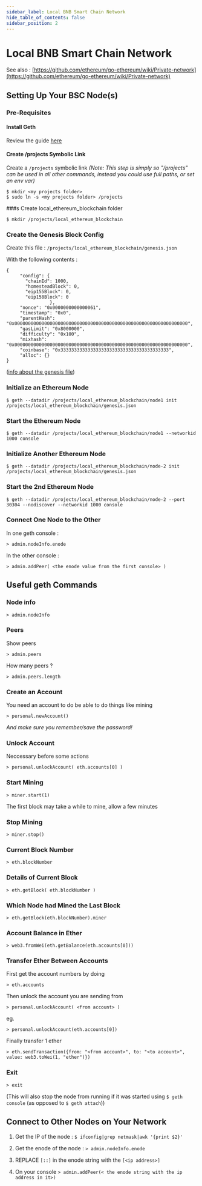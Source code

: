 ```yaml
---
sidebar_label: Local BNB Smart Chain Network
hide_table_of_contents: false
sidebar_position: 2
---
```


# Local BNB Smart Chain Network

See also : [https://github.com/ethereum/go-ethereum/wiki/Private-network](https://github.com/ethereum/go-ethereum/wiki/Private-network)


## Setting Up Your BSC Node(s)

### Pre-Requisites
#### Install Geth

Review the guide [here](validator/fullnode.md)

#### Create /projects Symbolic Link 

Create a `/projects` symbolic link
*(Note:  This step is simply so "/projects" can be used in all other commands, instead you could use full paths, or set an env var)*

```
$ mkdir <my projects folder>
$ sudo ln -s <my projects folder> /projects
```

###s Create local\_ethereum\_blockchain folder

```
$ mkdir /projects/local_ethereum_blockchain
```

### Create the Genesis Block Config

Create this file :  `/projects/local_ethereum_blockchain/genesis.json`

With the following contents :

```
{
     "config": {
       "chainId": 1000,
       "homesteadBlock": 0,
       "eip155Block": 0,
       "eip158Block": 0
                },
     "nonce": "0x0000000000000061",
     "timestamp": "0x0",
     "parentHash": "0x0000000000000000000000000000000000000000000000000000000000000000",
     "gasLimit": "0x8000000",
     "difficulty": "0x100",
     "mixhash": "0x0000000000000000000000000000000000000000000000000000000000000000",
     "coinbase": "0x3333333333333333333333333333333333333333",
     "alloc": {}
}
```
([info about the genesis file](https://ethereum.stackexchange.com/a/2377/2040))

### Initialize an Ethereum Node

```
$ geth --datadir /projects/local_ethereum_blockchain/node1 init /projects/local_ethereum_blockchain/genesis.json
```

### Start the Ethereum Node

```
$ geth --datadir /projects/local_ethereum_blockchain/node1 --networkid 1000 console
```

### Initialize Another Ethereum Node

```
$ geth --datadir /projects/local_ethereum_blockchain/node-2 init /projects/local_ethereum_blockchain/genesis.json
```

### Start the 2nd Ethereum Node

```
$ geth --datadir /projects/local_ethereum_blockchain/node-2 --port 30304 --nodiscover --networkid 1000 console
```

### Connect One Node to the Other

In one geth console :

```
> admin.nodeInfo.enode
```

In the other console :

```
> admin.addPeer( <the enode value from the first console> )
```


## Useful geth Commands

### Node info

```
> admin.nodeInfo
```

### Peers

Show peers

```
> admin.peers
```

How many peers ?

```
> admin.peers.length
```

### Create an Account

You need an account to do be able to do things like mining

```
> personal.newAccount()
```

*And make sure you remember/save the password!*

### Unlock Account

Neccessary before some actions

```
> personal.unlockAccount( eth.accounts[0] )
```

### Start Mining

```
> miner.start(1)
```

The first block may take a while to mine, allow a few minutes

### Stop Mining

```
> miner.stop()
```

### Current Block Number

```
> eth.blockNumber
```

### Details of Current Block

```
> eth.getBlock( eth.blockNumber )
```


### Which Node had Mined the Last Block

```
> eth.getBlock(eth.blockNumber).miner
```

### Account Balance in Ether

```
> web3.fromWei(eth.getBalance(eth.accounts[0]))
```

### Transfer Ether Between Accounts

First get the account numbers by doing

`> eth.accounts`

Then unlock the account you are sending from

`> personal.unlockAccount( <from account> )`

eg.

`> personal.unlockAccount(eth.accounts[0])`

Finally transfer 1 ether

```
> eth.sendTransaction({from: "<from account>", to: "<to account>", value: web3.toWei(1, "ether")})
```


### Exit

```
> exit
```

(This will also stop the node from running if it was started using `$ geth console` (as opposed to `$ geth attach`))



## Connect to Other Nodes on Your Network

1. Get the IP of the node : `$ ifconfig|grep netmask|awk '{print $2}'`

2. Get the enode of the node : `> admin.nodeInfo.enode`

3. REPLACE `[::]` in the enode string with the `[<ip address>]`

4. On your console `> admin.addPeer(< the enode string with the ip address in it>)`


